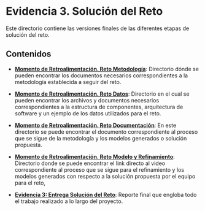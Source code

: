 # Evidencia 3. Solución del Reto

Este directorio contiene las versiones finales de las diferentes etapas de solución del reto.

## Contenidos

* **[Momento de Retroalimentación. Reto Metodología](/final/Metodología/)**: Directorio dónde se pueden encontrar los documentos necesarios correspondientes a la metodología establecida a seguir del reto.

* **[Momento de Retroalimentación. Reto Datos](/final/Datos/)**: Directorio en el cual se pueden encontrar los archivos y documentos necesarios correspondientes a la estructura de componentes, arquitectura de software y un ejemplo de los datos utilizados para el reto.

* **[Momento de Retroalimentación. Reto Documentación](/final/Documentacion/)**: En este directorio se puede encontrar el documento correspondiente al proceso que se sigue de la metodología y los modelos generados o solución propuesta.

* **[Momento de Retroalimentación. Reto Modelo y Refinamiento](/final/Refinamiento/)**: Directorio donde se puede encontrar el link directo al video correspondiente al proceso que se sigue para el refinamiento y los modelos generados con respecto a la solución propuesta por el equipo para el reto,

* **[Evidencia 3: Entrega Solución del Reto](/final/Entrega%20Final/)**: Reporte final que engloba todo el trabajo realizado a lo largo del proyecto.
